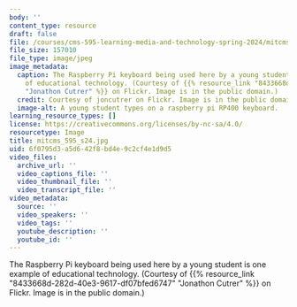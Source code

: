 ```yaml
---
body: ''
content_type: resource
draft: false
file: /courses/cms-595-learning-media-and-technology-spring-2024/mitcms_595_s24.jpg
file_size: 157010
file_type: image/jpeg
image_metadata:
  caption: The Raspberry Pi keyboard being used here by a young student is one example
    of educational technology. (Courtesy of {{% resource_link "8433668d-282d-40e3-9617-df07bfed6747"
    "Jonathon Cutrer" %}} on Flickr. Image is in the public domain.)
  credit: Courtesy of joncutrer on Flickr. Image is in the public domain.
  image-alt: A young student types on a raspberry pi RP400 keyboard.
learning_resource_types: []
license: https://creativecommons.org/licenses/by-nc-sa/4.0/
resourcetype: Image
title: mitcms_595_s24.jpg
uid: 6f0795d3-a5d6-42f8-bd4e-9c2cf4e1d9d5
video_files:
  archive_url: ''
  video_captions_file: ''
  video_thumbnail_file: ''
  video_transcript_file: ''
video_metadata:
  source: ''
  video_speakers: ''
  video_tags: ''
  youtube_description: ''
  youtube_id: ''
---
```

The Raspberry Pi keyboard being used here by a young student is one example of educational technology. (Courtesy of {{% resource_link "8433668d-282d-40e3-9617-df07bfed6747" "Jonathon Cutrer" %}} on Flickr. Image is in the public domain.)